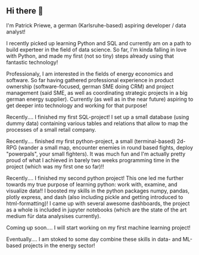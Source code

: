 ## Hi there 👋

I'm Patrick Priewe, a german (Karlsruhe-based) aspiring developer / data analyst! 

I recently picked up learning Python and SQL and currently am on a path to build experteer in the field of data science.
So far, I'm kinda falling in love with Python, and made my first (not so tiny) steps already using that fantastic technology!

Professionaly, I am interested in the fields of energy economics and software. So far having gathered professional experience in product ownership (software-focused, german SME doing CRM) and project management (said SME, as well as coordinating strategic projects in a big german energy supplier). Currently (as well as in the near future) aspiring to get deeper into technology and working for that purpose!

Recently.... I finished my first SQL-project! I set up a small database (using dummy data) containing various tables and relations that allow to map the processes of a small retail company.

Recently.... finished my first python-project, a small (terminal-based) 2d-RPG (wander a small map, encounter enemies in round based fights, deploy "powerpals", your small fighters). It was much fun and I'm actually pretty proud of what I achieved in barely two weeks programming time in the project (which was my first one so far)!!

Recently.... I finished my second python project! This one led me further towards my true purpose of learning python: work with, examine, and visualize data!! I boosted my skills in the python packages numpy, pandas, plotly express, and dash (also including pickle and getting introduced to html-formatting)! I came up with several awesome dashboards, the project as a whole is included in jupyter notebooks (which are the state of the art medium für data analysises currently).

Coming up soon.... I will start working on my first machine learning project! 

Eventually.... I am stoked to some day combine these skills in data- and ML-based projects in the energy sector!
